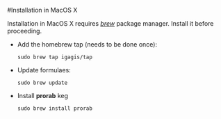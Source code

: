 #Installation in MacOS X

Installation in MacOS X requires *[brew](http://brew.sh/)* package manager. Install it before proceeding.

- Add the homebrew tap (needs to be done once):

  ```
  sudo brew tap igagis/tap
  ```

- Update formulaes:

  ```
  sudo brew update
  ```

- Install **prorab** keg

  ```
  sudo brew install prorab
  ```
